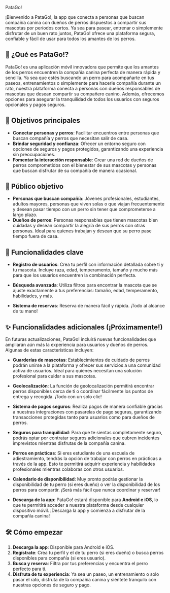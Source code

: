 PataGo!

¡Bienvenido a PataGo!, la app que conecta a personas que buscan compañía canina con dueños de perros dispuestos a compartir sus mascotas por períodos cortos. Ya sea para pasear, entrenar o simplemente disfrutar de un buen rato juntos, PataGo! ofrece una plataforma segura, confiable y fácil de usar para todos los amantes de los perros.

## 🚀 ¿Qué es PataGo!?

PataGo! es una aplicación móvil innovadora que permite que los amantes de los perros encuentren la compañía canina perfecta de manera rápida y sencilla. Ya sea que estés buscando un perro para acompañarte en tus paseos, entrenamientos o simplemente para hacerle compañía durante un rato, nuestra plataforma conecta a personas con dueños responsables de mascotas que desean compartir su compañero canino. Además, ofrecemos opciones para asegurar la tranquilidad de todos los usuarios con seguros opcionales y pagos seguros.

## 🎯 Objetivos principales

- **Conectar personas y perros**: Facilitar encuentros entre personas que buscan compañía y perros que necesitan salir de casa.
- **Brindar seguridad y confianza**: Ofrecer un entorno seguro con opciones de seguros y pagos protegidos, garantizando una experiencia sin preocupaciones.
- **Fomentar la interacción responsable**: Crear una red de dueños de perros comprometidos con el bienestar de sus mascotas y personas que buscan disfrutar de su compañía de manera ocasional.

## 👥 Público objetivo

- **Personas que buscan compañía**: Jóvenes profesionales, estudiantes, adultos mayores, personas que viven solas o que viajan frecuentemente y desean pasar tiempo con un perro sin tener que comprometerse a largo plazo.
- **Dueños de perros**: Personas responsables que tienen mascotas bien cuidadas y desean compartir la alegría de sus perros con otras personas. Ideal para quienes trabajan y desean que su perro pase tiempo fuera de casa.

## 🔑 Funcionalidades clave

- **Registro de usuarios**: Crea tu perfil con información detallada sobre ti y tu mascota. Incluye raza, edad, temperamento, tamaño y mucho más para que los usuarios encuentren la combinación perfecta.
  
- **Búsqueda avanzada**: Utiliza filtros para encontrar la mascota que se ajuste exactamente a tus preferencias: tamaño, edad, temperamento, habilidades, y más.
  
- **Sistema de reservas**: Reserva de manera fácil y rápida. ¡Todo al alcance de tu mano!

## ✨ Funcionalidades adicionales (¡Próximamente!)

En futuras actualizaciones, PataGo! incluirá nuevas funcionalidades que ampliarán aún más la experiencia para usuarios y dueños de perros. Algunas de estas características incluyen:

- **Guarderías de mascotas**: Establecimientos de cuidado de perros podrán unirse a la plataforma y ofrecer sus servicios a una comunidad activa de usuarios. Ideal para quienes necesitan una solución profesional para cuidar a sus mascotas.
  
- **Geolocalización**: La función de geolocalización permitirá encontrar perros disponibles cerca de ti o coordinar fácilmente los puntos de entrega y recogida. ¡Todo con un solo clic!
  
- **Sistema de pagos seguros**: Realiza pagos de manera confiable gracias a nuestras integraciones con pasarelas de pago seguras, garantizando transacciones protegidas tanto para usuarios como para dueños de perros.
  
- **Seguros para tranquilidad**: Para que te sientas completamente seguro, podrás optar por contratar seguros adicionales que cubren incidentes imprevistos mientras disfrutas de la compañía canina.
  
- **Perros en prácticas**: Si eres estudiante de una escuela de adiestramiento, tendrás la opción de trabajar con perros en prácticas a través de la app. Esto te permitirá adquirir experiencia y habilidades profesionales mientras colaboras con otros usuarios.

- **Calendario de disponibilidad**: Muy pronto podrás gestionar la disponibilidad de tu perro (si eres dueño) o ver la disponibilidad de los perros para compartir. ¡Será más fácil que nunca coordinar y reservar!

- **Descarga de la app**: PataGo! estará disponible para **Android e iOS**, lo que te permitirá acceder a nuestra plataforma desde cualquier dispositivo móvil. ¡Descarga la app y comienza a disfrutar de la compañía canina!

## 🛠️ Cómo empezar

1. **Descarga la app**: Disponible para Android e iOS.
2. **Regístrate**: Crea tu perfil y el de tu perro (si eres dueño) o busca perros disponibles para compañía (si eres usuario).
3. **Busca y reserva**: Filtra por tus preferencias y encuentra el perro perfecto para ti.
4. **Disfruta de tu experiencia**: Ya sea un paseo, un entrenamiento o solo pasar el rato, disfruta de la compañía canina y siéntete tranquilo con nuestras opciones de seguro y pago.



